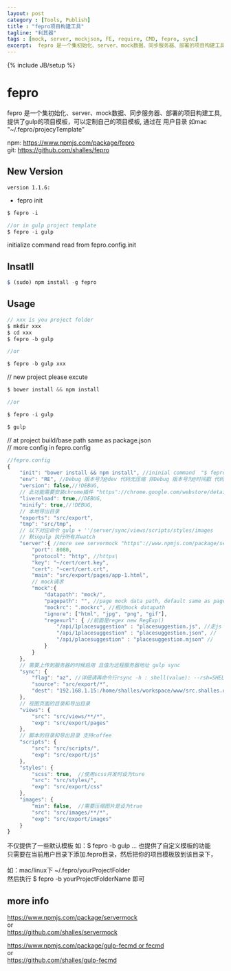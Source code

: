 ```yaml
---
layout: post
category : [Tools, Publish]
title : "fepro项目构建工具"
tagline: "利其器"
tags : [mock, server, mockjson, FE, require, CMD, fepro, sync]
excerpt:  fepro 是一个集初始化、server、mock数据、同步服务器、部署的项目构建工具,提供了gulp的项目模板，可以定制自己的项目模板
---
```

{% include JB/setup %}

# fepro

fepro 是一个集初始化、server、mock数据、同步服务器、部署的项目构建工具,提供了gulp的项目模板，可以定制自己的项目模板, 通过在 用户目录 如mac "~/.fepro/projecyTemplate"

npm: [ https://www.npmjs.com/package/fepro ](https://www.npmjs.com/package/fepro) <br>
git: [ https://github.com/shalles/fepro ](https://github.com/shalles/fepro)

## New Version

`version 1.1.6:` <br>
+ fepro init

```js
$ fepro -i

//or in gulp project template
$ fepro -i gulp
```
initialize command read from fepro.config.init


## Insatll

```js
$ (sudo) npm install -g fepro
```

## Usage

```js
// xxx is you project folder
$ mkdir xxx
$ cd xxx
$ fepro -b gulp

//or 

$ fepro -b gulp xxx 
```

// new project please excute 

```js
$ bower install && npm install 

//or

$ fepro -i gulp

$ gulp
```

// at project build/base path same as package.json <br>
// more config in fepro.config

```js
//fepro.config
{
    "init": "bower install && npm install", //ininial command  "$ fepro -i"
    "env": "RE", //Debug 版本号为@dev 代码无压缩 非Debug 版本号为@时间戳 代码压缩
    "version": false,//!DEBUG,
    // 此功能需要安装chrome插件 "https"://chrome.google.com/webstore/detail/livereload/jnihajbhpnppcggbcgedagnkighmdlei
    "livereload": true,//DEBUG,
    "minify": true,//!DEBUG,
    // 本地导出目录
    "exports": "src/export",
    "tmp": "src/tmp",
    // 以下对应命令 gulp + ''/server/sync/views/scripts/styles/images
    // 默认gulp 执行所有并watch
    "server":{ //more see servermock "https"://www.npmjs.com/package/servermock or "https"://github.com/shalles/servermock
        "port": 8080,
        "protocol": "http", //https\
        "key": "~/cert/cert.key",
        "cert": "~cert/cert.crt",
        "main": "src/export/pages/app-1.html",
        // mock请求
        "mock":{
            "datapath": "mock/",
            "pagepath": "", //page mock data path, default same as page file with .json or .mjson
            "mockrc": ".mockrc", //相对mock datapath
            "ignore": ["html", "jpg", "png", "gif"],
            "regexurl": { //前面是regex new RegExp()
                "/api/1placesuggestion" : "placesuggestion.js", //走js 遵循cmd
                "/api/1placesuggestion" : "placesuggestion.json", //
                "/api/placesuggestion" : "placesuggestion.mjson" //
            }
        }
    },
    // 需要上传到服务器的时候启用 且值为远程服务器地址 gulp sync
    "sync": {
        "flag": "az", //详细请再命令行rsync -h : shell(value): --rsh=SHELL; delete(): --delete;  progress(): --progress;  archive(): -a;  compress(): -z;  recursive(): -r;  update(): -u;  quiet(): -q;  dirs(): -d;  links(): -l;  dry(): -n;          
        "source": "src/export/*",
        "dest": "192.168.1.15:/home/shalles/workspace/www/src.shalles.org"
    },
    // 视图页面的目录和导出目录
    "views": {
        "src": "src/views/**/*",
        "exp": "src/export/pages"
    },
    // 脚本的目录和导出目录 支持coffee
    "scripts": {
        "src": "src/scripts/",
        "exp": "src/export/js"
    },
    "styles": {
        "scss": true,  //使用scss开发时设为ture
        "src": "src/styles/",
        "exp": "src/export/css"
    },
    "images": {
        "min": false,  //需要压缩图片是设为true
        "src": "src/images/**/*",
        "exp": "src/export/images"
    }
}
```

不仅提供了一些默认模板 如：$ fepro -b gulp ... 也提供了自定义模板的功能<br>
只需要在当前用户目录下添加.fepro目录，然后把你的项目模板放到该目录下，<br>   
如：mac/linux下 ~/.fepro/yourProjectFolder <br>
然后执行 $ fepro -b yourProjectFolderName 即可

## more info

[ https://www.npmjs.com/package/servermock ](https://www.npmjs.com/package/servermock) <br>
or <br>
[ https://github.com/shalles/servermock ](https://github.com/shalles/servermock)

[ https://www.npmjs.com/package/gulp-fecmd or fecmd ](https://www.npmjs.com/package/gulp-fecmd) <br>
or <br>
[ https://github.com/shalles/gulp-fecmd ](https://github.com/shalles/gulp-fecmd) 